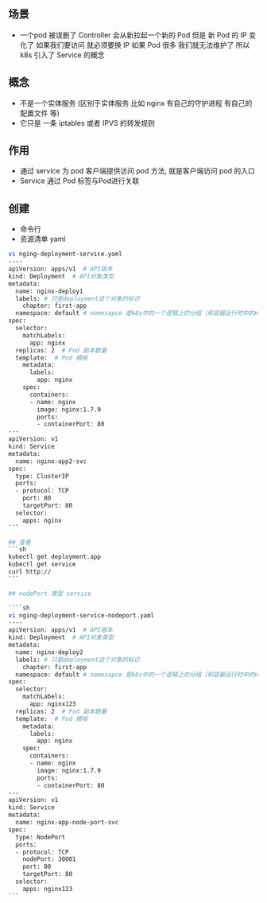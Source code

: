 ## 场景
- 一个pod 被误删了 Controller 会从新拉起一个新的 Pod  但是 新 Pod 的 IP 变化了  如果我们要访问 就必须要换 IP 如果  Pod 很多  我们就无法维护了  所以 k8s 引入了 Service 的概念

## 概念
- 不是一个实体服务 (区别于实体服务 比如 nginx 有自己的守护进程 有自己的配置文件 等)
- 它只是 一条 iptables 或者 IPVS 的转发规则

## 作用
- 通过 service 为 pod 客户端提供访问 pod 方法, 就是客户端访问 pod 的入口
- Service 通过 Pod 标签与Pod进行关联


## 创建
- 命令行
- 资源清单  yaml

````sh
vi nging-deployment-service.yaml
----
apiVersion: apps/v1  # API版本
kind: Deployment  # API对象类型
metadata:
  name: nginx-deploy1
  labels: # 只是deployment这个对象的标识
    chapter: first-app
  namespace: default # namesapce 是k8s中的一个逻辑上的分组（和容器运行时中的namespace没有>任何关系，只是都叫namespace）
spec:
  selector:
    matchLabels:
      app: nginx
  replicas: 2  # Pod 副本数量
  template:  # Pod 模板
    metadata:
      labels:
        app: nginx
    spec:
      containers:
      - name: nginx
        image: nginx:1.7.9
        ports:
        - containerPort: 80
---
apiVersion: v1
kind: Service
metadata:
  name: nginx-app2-svc
spec:
  type: ClusterIP
  ports:
  - protocol: TCP
    port: 80
    targetPort: 80
  selector:
    apps: nginx
```

## 查看
```sh
kubectl get deployment.app
kubectl get service
curl http:// 
```

## nodePort 类型 service

````sh
vi nging-deployment-service-nodeport.yaml
----
apiVersion: apps/v1  # API版本
kind: Deployment  # API对象类型
metadata:
  name: nginx-deploy2
  labels: # 只是deployment这个对象的标识
    chapter: first-app
  namespace: default # namesapce 是k8s中的一个逻辑上的分组（和容器运行时中的namespace没有>任何关系，只是都叫namespace）
spec:
  selector:
    matchLabels:
      app: nginx123
  replicas: 2  # Pod 副本数量
  template:  # Pod 模板
    metadata:
      labels:
        app: nginx
    spec:
      containers:
      - name: nginx
        image: nginx:1.7.9
        ports:
        - containerPort: 80
---
apiVersion: v1
kind: Service
metadata:
  name: nginx-app-node-port-svc
spec:
  type: NodePort
  ports:
  - protocol: TCP
    nodePort: 30001
    port: 80
    targetPort: 80
  selector:
    apps: nginx123
```



